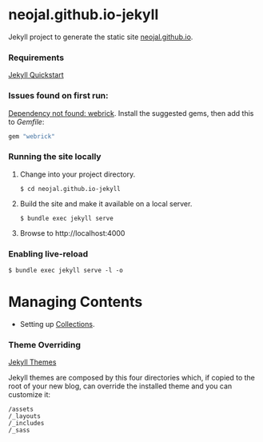 # neojal.github.io-jekyll
Jekyll project to generate the static site [neojal.github.io](neojal.github.io). 

### Requirements

[Jekyll Quickstart](https://jekyllrb.com/docs/)

### Issues found on first run:
[Dependency not found: webrick](https://github.com/jekyll/jekyll/issues/8523). 
Install the suggested gems, then add this to _Gemfile_: 
```ruby
gem "webrick"
```

### Running the site locally

1. Change into your project directory.
    ```shell script
    $ cd neojal.github.io-jekyll
    ```
2. Build the site and make it available on a local server.
    ```shell script
    $ bundle exec jekyll serve
    ```
3. Browse to http://localhost:4000

### Enabling live-reload

```shell script
$ bundle exec jekyll serve -l -o
```

# Managing Contents

* Setting up [Collections](https://jekyllrb.com/docs/collections/).

### Theme Overriding 
[Jekyll Themes](https://jekyllrb.com/docs/themes/) 


Jekyll themes are composed by this four directories which, if copied to the root of your new blog, can override the
installed theme and you can customize it: 

```shell script
/assets
/_layouts
/_includes
/_sass
```